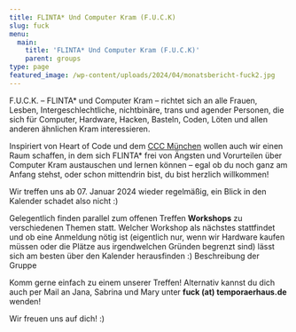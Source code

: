 ```yaml
---
title: FLINTA* Und Computer Kram (F.U.C.K)
slug: fuck
menu: 
  main:
    title: 'FLINTA* Und Computer Kram (F.U.C.K)'
    parent: groups
type: page
featured_image: /wp-content/uploads/2024/04/monatsbericht-fuck2.jpg
---
```


F.U.C.K. – FLINTA* und Computer Kram – richtet sich an alle Frauen, Lesben, Intergeschlechtliche, nichtbinäre, trans und agender Personen, die sich für Computer, Hardware, Hacken, Basteln, Coden, Löten und allen anderen ähnlichen Kram interessieren.

Inspiriert von Heart of Code und dem [CCC München](https://wiki.muc.ccc.de/fuck-muc) wollen auch wir einen Raum schaffen, in dem sich FLINTA* frei von Ängsten und Vorurteilen über Computer Kram austauschen und lernen können – egal ob du noch ganz am Anfang stehst, oder schon mittendrin bist, du bist herzlich willkommen! 

Wir treffen uns ab 07. Januar 2024 wieder regelmäßig, ein Blick in den Kalender schadet also nicht :)

Gelegentlich finden parallel zum offenen Treffen **Workshops** zu verschiedenen Themen statt. Welcher Workshop als nächstes stattfindet und ob eine Anmeldung nötig ist (eigentlich nur, wenn wir Hardware kaufen müssen oder die Plätze aus irgendwelchen Gründen begrenzt sind) lässt sich am besten über den Kalender herausfinden :) Beschreibung der Gruppe

Komm gerne einfach zu einem unserer Treffen! Alternativ kannst du dich auch per Mail an Jana, Sabrina und Mary unter **fuck (at) temporaerhaus.de** wenden!

Wir freuen uns auf dich! :)
